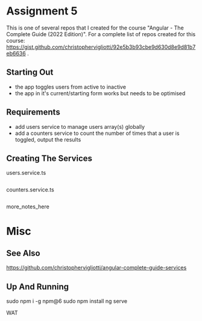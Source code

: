 # Assignment 5

This is one of several repos that I created for the course "Angular - The Complete Guide (2022 Edition)". For a complete list of repos created for this course: https://gist.github.com/christophervigliotti/92e5b3b93cbe9d630d8e9d81b7eb6636 .

## Starting Out

* the app toggles users from active to inactive
* the app in it's current/starting form works but needs to be optimised

## Requirements

* add users service to manage users array(s) globally
* add a counters service to count the number of times that a user is toggled, output the results

## Creating The Services

users.service.ts
```
```

counters.service.ts
```
```

more_notes_here

# Misc

## See Also

https://github.com/christophervigliotti/angular-complete-guide-services

## Up And Running

sudo npm i -g npm@6
sudo npm install
ng serve


WAT